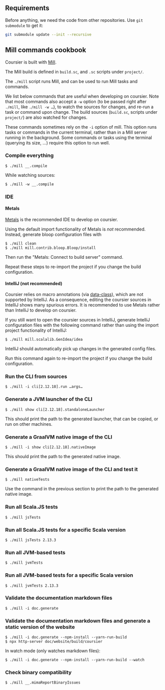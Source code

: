 ## Requirements

Before anything, we need the code from other repositories. Use `git submodule` to get it:

```bash
git submodule update --init --recursive
```

## Mill commands cookbook

Coursier is built with [Mill](https://com-lihaoyi.github.io/mill).

The Mill build is defined in `build.sc`, and `.sc` scripts under `project/`.

The `./mill` script runs Mill, and can be used to run Mill tasks and commands.

We list below commands that are useful when developing on coursier. Note that
most commands also accept a `-w` option (to be passed right after `./mill`, like
`./mill -w …`), to watch the sources for changes, and re-run a task or command upon change.
The build sources (`build.sc`, scripts under `project/`) are also watched
for changes.

These commands sometimes rely on the `-i` option of mill. This option runs tasks
or commands in the current terminal, rather than in a Mill server running in the
background. Some commands or tasks using the terminal (querying its size, …)
require this option to run well.

### Compile everything

```text
$ ./mill __.compile
```

While watching sources:
```text
$ ./mill -w __.compile
```

### IDE

#### Metals

[Metals](https://scalameta.org/metals) is the recommended IDE to develop on coursier.

Using the default import functionality of Metals is _not_ recommended. Instead,
generate bloop configuration files with
```text
$ ./mill clean
$ ./mill mill.contrib.bloop.Bloop/install
```

Then run the "Metals: Connect to build server" command.

Repeat these steps to re-import the project if you change the build configuration.

#### IntelliJ (not recommended)

Coursier relies on macro annotations (via [data-class](https://github.com/alexarchambault/data-class)),
which are not supported by IntelliJ. As a consequence, editing the coursier sources in IntelliJ shows
many spurious errors. It is recommended to use Metals rather than IntelliJ to develop
on coursier.

If you still want to open the coursier sources in IntelliJ, generate IntelliJ configuration files with
the following command rather than using the import project functionality of IntelliJ:
```text
$ ./mill mill.scalalib.GenIdea/idea
```

IntelliJ should automatically pick up changes in the generated config files.

Run this command again to re-import the project if you change the build configuration.

### Run the CLI from sources

```text
$ ./mill -i cli[2.12.18].run …args…
```

### Generate a JVM launcher of the CLI

```text
$ ./mill show cli[2.12.18].standaloneLauncher
```

This should print the path to the generated launcher, that can be copied, or run on other
machines.

### Generate a GraalVM native image of the CLI

```text
$ ./mill -i show cli[2.12.18].nativeImage
```

This should print the path to the generated native image.

### Generate a GraalVM native image of the CLI and test it

```text
$ ./mill nativeTests
```

Use the command in the previous section to print the path to the generated native image.

### Run all Scala.JS tests

```text
$ ./mill jsTests
```

### Run all Scala.JS tests for a specific Scala version

```text
$ ./mill jsTests 2.13.3
```

### Run all JVM-based tests

```text
$ ./mill jvmTests
```

### Run all JVM-based tests for a specific Scala version

```text
$ ./mill jvmTests 2.13.3
```

### Validate the documentation markdown files

```text
$ ./mill -i doc.generate
```

### Validate the documentation markdown files and generate a static version of the website

```text
$ ./mill -i doc.generate --npm-install --yarn-run-build
$ npx http-server doc/website/build/coursier
```

In watch mode (only watches markdown files):
```text
$ ./mill -i doc.generate --npm-install --yarn-run-build --watch
```

### Check binary compatibility

```text
$ ./mill __.mimaReportBinaryIssues
```
